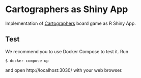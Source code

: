 # Cartographers as Shiny App

Implementation of [Cartographers](https://www.thunderworksgames.com/cartographers.html) board game as R Shiny App.

## Test

We recommend you to use Docker Compose to test it.
Run

```
$ docker-compose up
```

and open http://localhost:3030/ with your web browser.
